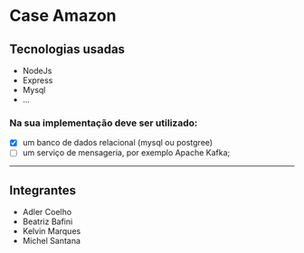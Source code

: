 # Case Amazon

## Tecnologias usadas
- NodeJs
- Express
- Mysql
- ...

### Na sua implementação deve ser utilizado: 
- [x] um banco de dados relacional (mysql ou postgree)
- [ ] um serviço de mensageria, por exemplo Apache Kafka;

---

## Integrantes
- Adler Coelho
- Beatriz Bafini
- Kelvin Marques
- Michel Santana

